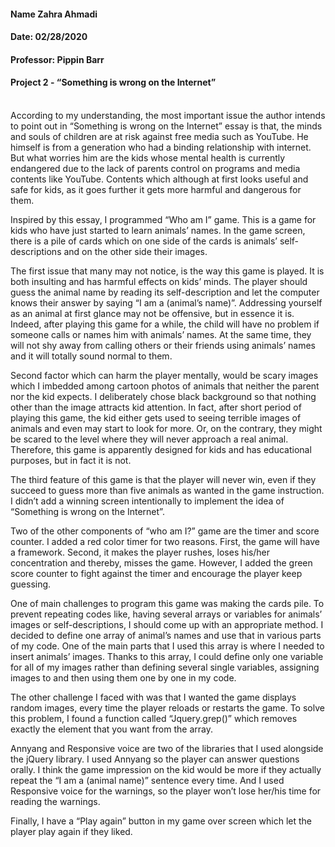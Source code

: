 

#### Name Zahra Ahmadi
#### Date: 02/28/2020
#### Professor: Pippin Barr
#### Project 2 - “Something is wrong on the Internet”
\
According to my understanding, the most important issue the author intends to point out in “Something is wrong on the Internet” essay is that, the minds and souls of children are at risk against free media such as YouTube. He himself is from a generation who had a binding relationship with internet. But what worries him are the kids whose mental health is currently endangered due to the lack of parents control on programs and media contents like YouTube. Contents which although at first looks useful and safe for kids, as it goes further it gets more harmful and dangerous for them.

Inspired by this essay, I programmed “Who am I” game. This is a game for kids who have just started to learn animals’ names. In the game screen, there is a pile of cards which on one side of the cards is animals’ self-descriptions and on the other side their images. 

The first issue that many may not notice, is the way this game is played. It is both insulting and has harmful effects on kids’ minds. The player should guess the animal name by reading its self-description and let the computer knows their answer by saying “I am a (animal’s name)”.  Addressing yourself as an animal at first glance may not be offensive, but in essence it is. Indeed, after playing this game for a while, the child will have no problem if someone calls or names him with animals’ names. At the same time, they will not shy away from calling others or their friends using animals’ names and it will totally sound normal to them.

Second factor which can harm the player mentally, would be scary images which I imbedded among cartoon photos of animals that neither the parent nor the kid expects. I deliberately chose black background so that nothing other than the image attracts  kid attention. In fact, after short period of playing this game, the kid either gets used to seeing terrible images of animals and even may start to look for more. Or, on the contrary, they might be scared to the level where they will never approach a real animal. Therefore, this game is apparently designed for kids and has educational purposes, but in fact it is not.

The third feature of this game is that the player will never win, even if they succeed to guess more than five animals as wanted in the game instruction. I didn’t add a winning screen intentionally to implement the idea of “Something is wrong on the Internet”.

Two of the other components of “who am I?” game are the timer and score counter. I added a red color timer for two reasons. First, the game will have a framework. Second, it makes the player rushes, loses his/her concentration and thereby, misses the game. However, I added the green score counter to fight against the timer and encourage the player keep guessing. 

One of main challenges to program this game was making the cards pile. To prevent repeating codes like, having several arrays or variables for animals’ images or self-descriptions, I should come up with an appropriate method. I decided to define one array of animal’s names and use that in various parts of my code. One of the main parts that I used this array is where I needed to insert animals’ images. Thanks to this array, I could define only one variable for all of my images rather than defining several single variables, assigning images to and then using them one by one in my code.

The other challenge I faced with was that I wanted the game displays random images, every time the player reloads or restarts the game. To solve this problem, I found a function called “Jquery.grep()” which removes exactly the element that you want from the array.

Annyang and Responsive voice are two of the libraries that I used alongside the jQuery library. I used Annyang so the player can answer questions orally. I think the game impression on the kid would be more if they actually repeat the “I am a (animal name)” sentence every time. And I used Responsive voice for the warnings, so the player won’t lose her/his time for reading the warnings.

Finally, I have a “Play again” button in my game over screen which let the player play again if they liked.









[//]: # (These are reference links used in the body of this note and get stripped out when the markdown processor does its job. There is no need to format nicely because it shouldn't be seen. Thanks SO - http://stackoverflow.com/questions/4823468/store-comments-in-markdown-syntax)


   [dill]: <https://github.com/joemccann/dillinger>
   [git-repo-url]: <https://github.com/joemccann/dillinger.git>
   [john gruber]: <http://daringfireball.net>
   [df1]: <http://daringfireball.net/projects/markdown/>
   [markdown-it]: <https://github.com/markdown-it/markdown-it>
   [Ace Editor]: <http://ace.ajax.org>
   [node.js]: <http://nodejs.org>
   [Twitter Bootstrap]: <http://twitter.github.com/bootstrap/>
   [jQuery]: <http://jquery.com>
   [@tjholowaychuk]: <http://twitter.com/tjholowaychuk>
   [express]: <http://expressjs.com>
   [AngularJS]: <http://angularjs.org>
   [Gulp]: <http://gulpjs.com>

   [PlDb]: <https://github.com/joemccann/dillinger/tree/master/plugins/dropbox/README.md>
   [PlGh]: <https://github.com/joemccann/dillinger/tree/master/plugins/github/README.md>
   [PlGd]: <https://github.com/joemccann/dillinger/tree/master/plugins/googledrive/README.md>
   [PlOd]: <https://github.com/joemccann/dillinger/tree/master/plugins/onedrive/README.md>
   [PlMe]: <https://github.com/joemccann/dillinger/tree/master/plugins/medium/README.md>
   [PlGa]: <https://github.com/RahulHP/dillinger/blob/master/plugins/googleanalytics/README.md>
